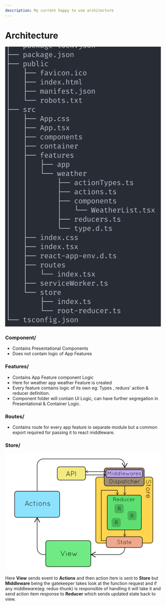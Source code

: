 ```yaml
---
description: My current happy to use architecture
---
```


# Architecture

![architecture tree](../.gitbook/assets/image%20%284%29.png)

### Component/

* Contains Presentational Components
* Does not contain logic of App Features

### Features/

* Contains App Feature component Logic
* Here for weather app weather Feature is created
* Every feature contains logic of its own eg: Types , reduxs' action & reducer definition.
* Component folder will contain UI Logic, can have further segregation in Presentational & Container Logic. 

### Routes/

* Contains route for every app feature in separate module but a common export required for  passing it to react middleware.

### Store/

![](../.gitbook/assets/image%20%281%29.png)

Here **View**  sends event to **Actions** and then action item is sent to **Store** but **Middleware** being the gatekeeper takes look at the function request and if any middleware\(eg: redux-thunk\) is responsible of handling it will take it and send action item response to **Reducer** which sends updated state back to view. 



